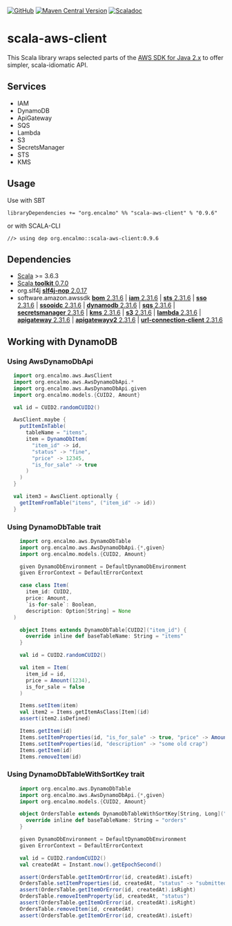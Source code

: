 <a href="https://github.com/encalmo/scala-aws-client">![GitHub](https://img.shields.io/badge/github-%23121011.svg?style=for-the-badge&logo=github&logoColor=white)</a> <a href="https://central.sonatype.com/artifact/org.encalmo/scala-aws-client_3" target="_blank">![Maven Central Version](https://img.shields.io/maven-central/v/org.encalmo/scala-aws-client_3?style=for-the-badge)</a> <a href="https://encalmo.github.io/scala-aws-client/scaladoc/org/encalmo/aws.html" target="_blank"><img alt="Scaladoc" src="https://img.shields.io/badge/docs-scaladoc-red?style=for-the-badge"></a>

# scala-aws-client

This Scala library wraps selected parts of the [AWS SDK for Java 2.x](https://docs.aws.amazon.com/sdk-for-java/latest/developer-guide/home.html) to offer simpler, scala-idiomatic API.

## Services

- IAM
- DynamoDB
- ApiGateway
- SQS
- Lambda
- S3
- SecretsManager
- STS
- KMS

## Usage

Use with SBT

    libraryDependencies += "org.encalmo" %% "scala-aws-client" % "0.9.6"

or with SCALA-CLI

    //> using dep org.encalmo::scala-aws-client:0.9.6

## Dependencies

   - [Scala](https://www.scala-lang.org) >= 3.6.3
   - [Scala **toolkit** 0.7.0](https://github.com/scala/toolkit)
   - org.slf4j [**slf4j-nop** 2.0.17](https://central.sonatype.com/artifact/org.slf4j/slf4j-nop)
   - software.amazon.awssdk [**bom** 2.31.6](https://central.sonatype.com/artifact/software.amazon.awssdk/bom) | [**iam** 2.31.6](https://central.sonatype.com/artifact/software.amazon.awssdk/iam) | [**sts** 2.31.6](https://central.sonatype.com/artifact/software.amazon.awssdk/sts) | [**sso** 2.31.6](https://central.sonatype.com/artifact/software.amazon.awssdk/sso) | [**ssooidc** 2.31.6](https://central.sonatype.com/artifact/software.amazon.awssdk/ssooidc) | [**dynamodb** 2.31.6](https://central.sonatype.com/artifact/software.amazon.awssdk/dynamodb) | [**sqs** 2.31.6](https://central.sonatype.com/artifact/software.amazon.awssdk/sqs) | [**secretsmanager** 2.31.6](https://central.sonatype.com/artifact/software.amazon.awssdk/secretsmanager) | [**kms** 2.31.6](https://central.sonatype.com/artifact/software.amazon.awssdk/kms) | [**s3** 2.31.6](https://central.sonatype.com/artifact/software.amazon.awssdk/s3) | [**lambda** 2.31.6](https://central.sonatype.com/artifact/software.amazon.awssdk/lambda) | [**apigateway** 2.31.6](https://central.sonatype.com/artifact/software.amazon.awssdk/apigateway) | [**apigatewayv2** 2.31.6](https://central.sonatype.com/artifact/software.amazon.awssdk/apigatewayv2) | [**url-connection-client** 2.31.6](https://central.sonatype.com/artifact/software.amazon.awssdk/url-connection-client)

## Working with DynamoDB

### Using AwsDynamoDbApi

```scala
  import org.encalmo.aws.AwsClient
  import org.encalmo.aws.AwsDynamoDbApi.*
  import org.encalmo.aws.AwsDynamoDbApi.given
  import org.encalmo.models.{CUID2, Amount}

  val id = CUID2.randomCUID2()

  AwsClient.maybe {
    putItemInTable(
      tableName = "items",
      item = DynamoDbItem(
        "item_id" -> id,
        "status" -> "fine",
        "price" -> 12345,
        "is_for_sale" -> true
      )
    )
  }

  val item3 = AwsClient.optionally {
    getItemFromTable("items", ("item_id" -> id))
  }
```

### Using DynamoDbTable trait

```scala
    import org.encalmo.aws.DynamoDbTable
    import org.encalmo.aws.AwsDynamoDbApi.{*,given}
    import org.encalmo.models.{CUID2, Amount}

    given DynamoDbEnvironment = DefaultDynamoDbEnvironment
    given ErrorContext = DefaultErrorContext

    case class Item(
      item_id: CUID2,
      price: Amount,
      `is-for-sale`: Boolean,
      description: Option[String] = None
  )

    object Items extends DynamoDbTable[CUID2]("item_id") {
      override inline def baseTableName: String = "items"
    }

    val id = CUID2.randomCUID2()

    val item = Item(
      item_id = id,
      price = Amount(1234),
      is_for_sale = false
    )

    Items.setItem(item)
    val item2 = Items.getItemAsClass[Item](id)
    assert(item2.isDefined)

    Items.getItem(id)
    Items.setItemProperties(id, "is_for_sale" -> true, "price" -> Amount(1234))
    Items.setItemProperties(id, "description" -> "some old crap")
    Items.getItem(id)
    Items.removeItem(id)
```

### Using DynamoDbTableWithSortKey trait

```scala
    import org.encalmo.aws.DynamoDbTable
    import org.encalmo.aws.AwsDynamoDbApi.{*,given}
    import org.encalmo.models.{CUID2, Amount}

    object OrdersTable extends DynamoDbTableWithSortKey[String, Long]("order_id", "createdAt") {
      override inline def baseTableName: String = "orders"
    }

    given DynamoDbEnvironment = DefaultDynamoDbEnvironment
    given ErrorContext = DefaultErrorContext

    val id = CUID2.randomCUID2()
    val createdAt = Instant.now().getEpochSecond()

    assert(OrdersTable.getItemOrError(id, createdAt).isLeft)
    OrdersTable.setItemProperties(id, createdAt, "status" -> "submitted")
    assert(OrdersTable.getItemOrError(id, createdAt).isRight)
    OrdersTable.removeItemProperty(id, createdAt, "status")
    assert(OrdersTable.getItemOrError(id, createdAt).isRight)
    OrdersTable.removeItem(id, createdAt)
    assert(OrdersTable.getItemOrError(id, createdAt).isLeft)
```
